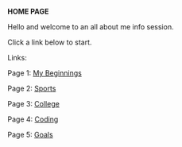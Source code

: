 **HOME PAGE**

Hello and welcome to an all about me info session.

Click a link below to start. 

Links:

Page 1: [My Beginnings](MyBeginnings)

Page 2: [Sports](Sports) 

Page 3: [College](College)

Page 4: [Coding](Coding)

Page 5: [Goals](Goals)
